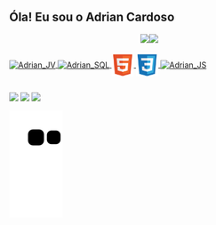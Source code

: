 ## Óla! Eu sou o Adrian Cardoso

<div align="center">
  <a href="https://github.com/AdrianCardoso154">
  <img height="180em" src="https://github-readme-stats.vercel.app/api username=AdrianCardoso154&show_icons=true&theme=algolia&include_all_commits=true&count_private=true"/><img height="180em" src="https://github-readme-stats.vercel.app/api/top-langs/?username=AdrianCardoso154&layout=compact&langs_count=7&theme=algolia"/>
</div>
  
  <div style="display: inline_block"><br>
  <img align="center" alt="Adrian_JV" height="50" width="50" src="https://cdn.jsdelivr.net/gh/devicons/devicon/icons/java/java-plain-wordmark.svg">
  <img align="center" alt="Adrian_SQL" height="40" width="40"  src="https://cdn.jsdelivr.net/gh/devicons/devicon/icons/mysql/mysql-original.svg"> 
  <img align="center" alt="Adrian_HTML" height="40" width="40" src="https://raw.githubusercontent.com/devicons/devicon/master/icons/html5/html5-original.svg">
  <img align="center" alt="Adrian_CSS" height="40" width="40" src="https://raw.githubusercontent.com/devicons/devicon/master/icons/css3/css3-original.svg">
  <img align="center" alt="Adrian_JS" height="40" width="40"  src="https://cdn.jsdelivr.net/gh/devicons/devicon/icons/javascript/javascript-original.svg">
</div>
  
  ##

<div>
    <a href="https://www.instagram.com/adrian_cardoso21" target="_blank"><img src="https://img.shields.io/badge/-Instagram-%23E4405F?style=for-the-badge&logo=instagram&logoColor=white" target="_blank"></a>
  <a href = "mailto:adrianmarlison@gmail.com"><img src="https://img.shields.io/badge/-Gmail-%23333?style=for-the-badge&logo=gmail&logoColor=white" target="_blank"></a>
  <a href="https://www.linkedin.com/in/adriancardoso154/" target="_blank"><img src="https://img.shields.io/badge/-LinkedIn-%230077B5?style=for-the-badge&logo=linkedin&logoColor=white" target="_blank"></a> 
  
  ![Snake animation](https://github.com/AdrianCardoso154/AdrianCardoso154/blob/output/github-contribution-grid-snake.svg)
</div>
